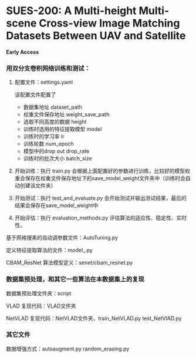 # SUES-200: A Multi-height Multi-scene Cross-view Image Matching Datasets Between UAV and Satellite
 **Early Access**
 
### 用双分支卷积网络训练和测试：

1. 配置文件：settings.yaml

   该配置文件配置了 

   - 数据集地址 dataset_path
   - 权重文件保存地址 weight_save_path
   - 选取不同高度的数据 height
   - 训练时选用的特征提取模型 model
   - 训练时的学习率 lr
   - 训练轮数 num_epoch
   - 模型中的drop out  drop_rate
   - 训练时的批次大小 batch_size

2. 开始训练：执行 train.py 会根据上面配置好的参数进行训练，比较好的模型权重会保存在权重文件保存地址下的save_model_weight文件夹中（训练时会自动创建该文件夹）

3. 开始测试：执行 test_and_evaluate.py 会开始测试并输出测试结果，最后的结果会保存在save_model_weight中

4. 开始评估：执行 evaluation_methods.py 评估算法的适应性、稳定性、实时性。

基于网格搜素的自动调参数文件：AutoTuning.py

定义特征提取算法的文件：model_.py

CBAM_ResNet 算法模型定义：senet/cbam_resnet.py

### 数据集预处理，和其它一些算法在本数据集上的复现

数据集预处理文件夹：script

VLAD 复现代码：VLAD文件夹

NetVLAD 复现代码：NetVLAD文件夹，train_NetVLAD.py test_NetVlAD.py

### 其它文件

数据增强方式：autoaugment.py random_erasing.py
